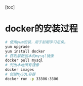[toc]

# docker的安装过程
```bash
# 使用yum安装，用于前期学习足矣。
yum upgrade
yum install docker
# 获取最新版本的mysql镜像
docker pull mysql
# 列出本地所有镜像
docker images
# 创建MySQL容器
docker run -p 33306:3306

```
